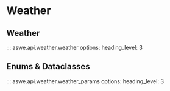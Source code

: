 # Weather

## Weather

<!-- prettier-ignore -->
::: aswe.api.weather.weather
    options:
        heading_level: 3

## Enums & Dataclasses

<!-- prettier-ignore -->
::: aswe.api.weather.weather_params
    options:
        heading_level: 3
